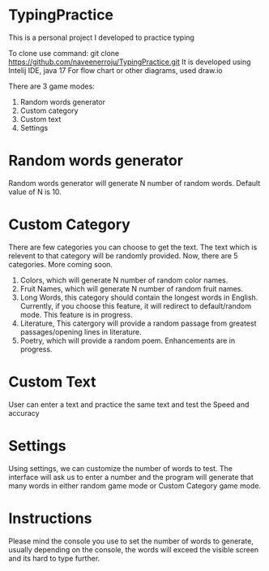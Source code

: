 # TypingPractice
This is a personal project I developed to practice typing

To clone use command: git clone https://github.com/naveenerroju/TypingPractice.git
It is developed using Intelij IDE, java 17
For flow chart or other diagrams, used draw.io

There are 3 game modes:
1. Random words generator
2. Custom category
3. Custom text
9. Settings

# Random words generator
Random words generator will generate N number of random words. Default value of N is 10.

# Custom Category
There are few categories you can choose to get the text. The text which is relevent to that category will be randomly provided.
Now, there are 5 categories. More coming soon.
1. Colors, which will generate N number of random color names.
2. Fruit Names, which will generate N number of random fruit names.
3. Long Words, this category should contain the longest words in English. Currently, if you choose this feature, it will redirect to default/random mode. This feature is in progress.
4. Literature, This catergory will provide a random passage from greatest passages/opening lines in literature.
5. Poetry, which will provide a random poem. Enhancements are in progress.

# Custom Text
User can enter a text and practice the same text and test the Speed and accuracy

# Settings
Using settings, we can customize the number of words to test. The interface will ask us to enter a number and the program will generate that many words in either random game mode or Custom Category game mode.

# Instructions
Please mind the console you use to set the number of words to generate, usually depending on the console, the words will exceed the visible screen and its hard to type further.